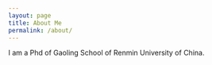 ```yaml
---
layout: page
title: About Me
permalink: /about/
---
```

I am a Phd of Gaoling School of Renmin University of China.
<br>
<br>

